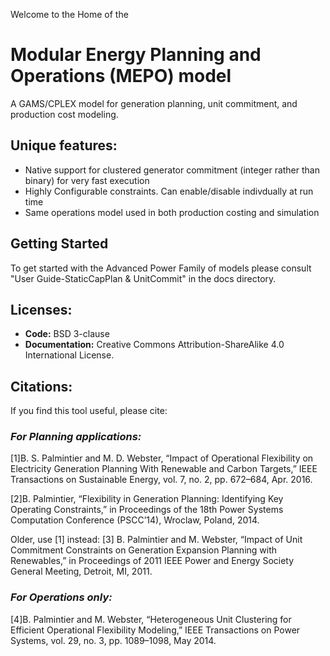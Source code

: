 Welcome to the Home of the
# Modular Energy Planning and Operations (MEPO) model
A GAMS/CPLEX model for generation planning, unit commitment, and production cost modeling. 

## Unique features: 
 * Native support for clustered generator commitment (integer rather than binary) for very fast execution
 * Highly Configurable constraints. Can enable/disable indivdually at run time
 * Same operations model used in both production costing and simulation

## Getting Started
To get started with the Advanced Power Family of models please consult "User Guide-StaticCapPlan & UnitCommit" in the docs directory.

## Licenses:
 * **Code:** BSD 3-clause
 * **Documentation:** Creative Commons Attribution-ShareAlike 4.0 International License.
 
## Citations:
If you find this tool useful, please cite:

### _For Planning applications:_

[1]B. S. Palmintier and M. D. Webster, “Impact of Operational Flexibility on Electricity Generation Planning With Renewable and Carbon Targets,” IEEE Transactions on Sustainable Energy, vol. 7, no. 2, pp. 672–684, Apr. 2016.

[2]B. Palmintier, “Flexibility in Generation Planning: Identifying Key Operating Constraints,” in Proceedings of the 18th Power Systems Computation Conference (PSCC’14), Wroclaw, Poland, 2014.

Older, use [1] instead: [3] B. Palmintier and M. Webster, “Impact of Unit Commitment Constraints on Generation Expansion Planning with Renewables,” in Proceedings of 2011 IEEE Power and Energy Society General Meeting, Detroit, MI, 2011.


### _For Operations only:_

[4]B. Palmintier and M. Webster, “Heterogeneous Unit Clustering for Efficient Operational Flexibility Modeling,” IEEE Transactions on Power Systems, vol. 29, no. 3, pp. 1089–1098, May 2014.
